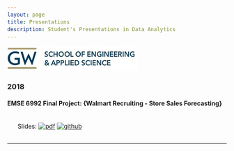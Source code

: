 ```yaml
---
layout: page
title: Presentations
description: Student's Presentations in Data Analytics
---
```


 <img src="seas.jpg" alt="seas" title="seas"/>
 
###  2018

#### EMSE 6992 Final Project: {Walmart Recruiting - Store Sales Forecasting}
<br/>&nbsp; &nbsp; &nbsp; Slides:
[![pdf](icons16/pdf-icon.png)](https://www.biostat.wisc.edu/~kbroman/presentations/SGN2017/sgn2017.pdf)
[![github](icons16/github-icon.png)](https://github.com/kbroman/Talk_SGN2017)<br/>
&nbsp; &nbsp; &nbsp; 

---




